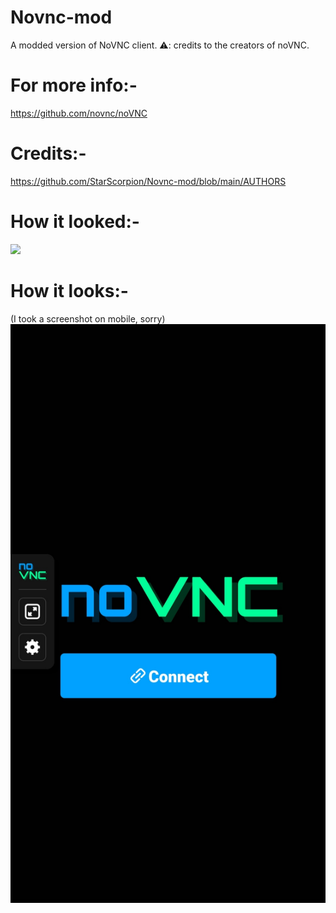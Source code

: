 # Novnc-mod
A modded version of NoVNC client. 
⚠️: credits to the creators of noVNC.
# For more info:-
https://github.com/novnc/noVNC
# Credits:-
https://github.com/StarScorpion/Novnc-mod/blob/main/AUTHORS
# How it looked:-
<img src="http://novnc.com/img/noVNC-1-login.png" width=400>

# How it looks:-

(I took a screenshot on mobile, sorry)
<img src="https://raw.githubusercontent.com/StarScorpion/Novnc-mod/main/modimg/ss.jpg">
